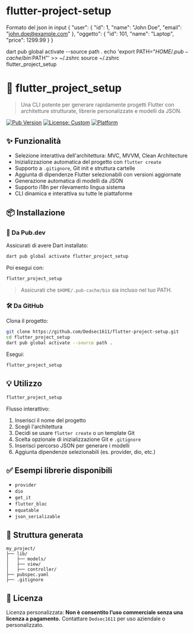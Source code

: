 # flutter-project-setup
Formato del json in input
{
  "user": {
    "id": 1,
    "name": "John Doe",
    "email": "john.doe@example.com"
  },
  "oggetto": {
    "id": 101,
    "name": "Laptop",
    "price": 1299.99
  }
}


dart pub global activate --source path .
echo 'export PATH="$HOME/.pub-cache/bin:$PATH"' >> ~/.zshrc
source ~/.zshrc  
flutter_project_setup 

# 🚀 flutter_project_setup

> Una CLI potente per generare rapidamente progetti Flutter con architetture strutturate, librerie personalizzate e modelli da JSON.

[![Pub Version](https://img.shields.io/pub/v/flutter_project_setup.svg)](https://pub.dev/packages/flutter_project_setup)
[![License: Custom](https://img.shields.io/badge/license-Custom-blue.svg)](#%EF%B8%8F-licenza)
[![Platform](https://img.shields.io/badge/platform-Dart%20%7C%20Flutter-blue)](https://flutter.dev)

## ✨ Funzionalità

- Selezione interattiva dell'architettura: MVC, MVVM, Clean Architecture
- Inizializzazione automatica del progetto con `flutter create`
- Supporto a `.gitignore`, Git init e struttura cartelle
- Aggiunta di dipendenze Flutter selezionabili con versioni aggiornate
- Generazione automatica di modelli da JSON
- Supporto i18n per rilevamento lingua sistema
- CLI dinamica e interattiva su tutte le piattaforme

## 📦 Installazione

### 🔧 Da Pub.dev

Assicurati di avere Dart installato:

```bash
dart pub global activate flutter_project_setup
```

Poi esegui con:

```bash
flutter_project_setup
```

> Assicurati che `$HOME/.pub-cache/bin` sia incluso nel tuo PATH.

### 🛠️ Da GitHub

Clona il progetto:

```bash
git clone https://github.com/Dedsec1611/flutter-project-setup.git
cd flutter_project_setup
dart pub global activate --source path .
```

Esegui:

```bash
flutter_project_setup
```

## 💡 Utilizzo

```bash
flutter_project_setup
```

Flusso interattivo:

1. Inserisci il nome del progetto
2. Scegli l'architettura
3. Decidi se usare `flutter create` o un template Git
4. Scelta opzionale di inizializzazione Git e `.gitignore`
5. Inserisci percorso JSON per generare i modelli
6. Aggiunta dipendenze selezionabili (es. provider, dio, etc.)


## ✅ Esempi librerie disponibili

- `provider`
- `dio`
- `get_it`
- `flutter_bloc`
- `equatable`
- `json_serializable`

## 📁 Struttura generata

```
my_project/
├── lib/
│   ├── models/
│   ├── view/
│   ├── controller/
├── pubspec.yaml
├── .gitignore
```

## 📝 Licenza

Licenza personalizzata: **Non è consentito l’uso commerciale senza una licenza a pagamento.**
Contattare `Dedsec1611` per uso aziendale o personalizzato.

